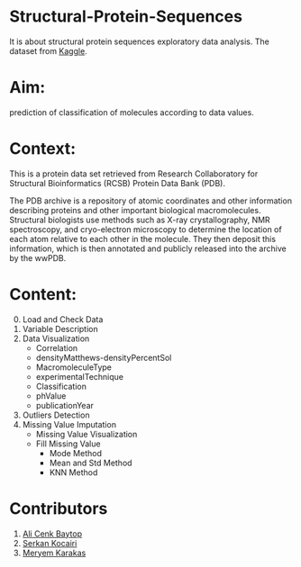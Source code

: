 # Structural-Protein-Sequences
It is about structural protein sequences exploratory data analysis. The dataset from [Kaggle](https://www.kaggle.com/shahir/protein-data-set).
# Aim:
prediction of classification of molecules according to data values.

# Context:
This is a protein data set retrieved from Research Collaboratory for Structural Bioinformatics (RCSB) Protein Data Bank (PDB).

The PDB archive is a repository of atomic coordinates and other information describing proteins and other important biological macromolecules. Structural biologists use methods such as X-ray crystallography, NMR spectroscopy, and cryo-electron microscopy to determine the location of each atom relative to each other in the molecule. They then deposit this information, which is then annotated and publicly released into the archive by the wwPDB.

# Content:
0. Load and Check Data
1. Variable Description
2. Data Visualization
   * Correlation
   * densityMatthews-densityPercentSol
   * MacromoleculeType
   * experimentalTechnique
   * Classification
   * phValue
   * publicationYear
3. Outliers Detection
4. Missing Value Imputation
    * Missing Value Visualization
    * Fill Missing Value
      * Mode Method
      * Mean and Std Method
      * KNN Method
            
# Contributors
1. [Ali Cenk Baytop](https://github.com/alicenkbaytop)
2. [Serkan Kocairi](https://github.com/kocairiserkan)
3. [Meryem Karakas](https://github.com/meryemkarakas)
